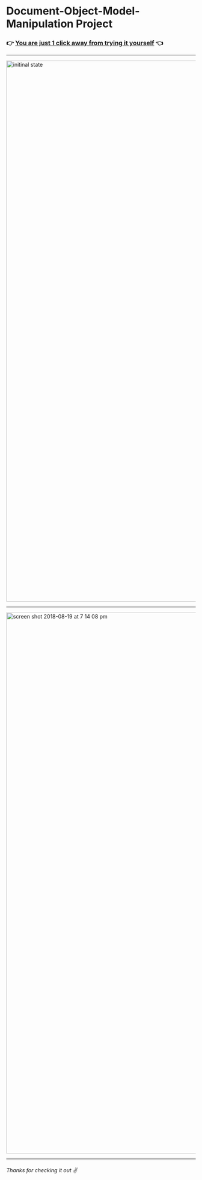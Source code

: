 # Document-Object-Model-Manipulation Project
### :point_right: [You are just 1 click away from trying it yourself](https://alexkayuda.github.io/Document-Object-Model-Manipulation/) :point_left:

_______

<img width="1440" alt="initinal state" src="https://user-images.githubusercontent.com/34877218/44314390-a3295280-a3e6-11e8-96e2-88a83af8aa6f.png">


_____

<img width="1440" alt="screen shot 2018-08-19 at 7 14 08 pm" src="https://user-images.githubusercontent.com/34877218/44314437-2b0f5c80-a3e7-11e8-9905-80085c96be7e.png">


_____
###### Thanks for checking it out :v:
